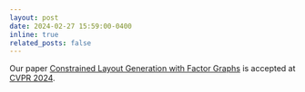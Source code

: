 ```yaml
---
layout: post
date: 2024-02-27 15:59:00-0400
inline: true
related_posts: false
---
```


Our paper <a href="https://arxiv.org/pdf/2404.00385.pdf">Constrained Layout Generation with Factor Graphs</a> is accepted at <a href="https://cvpr.thecvf.com/Conferences/2024/AcceptedPapers">CVPR 2024</a>.